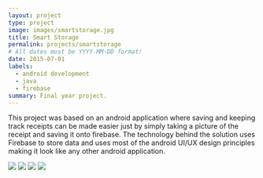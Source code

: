 ```yaml
---
layout: project
type: project
image: images/smartstorage.jpg
title: Smart Storage
permalink: projects/smartstorage
# All dates must be YYYY-MM-DD format!
date: 2015-07-01
labels:
  - android development
  - java
  - firebase
summary: Final year project.
---
```


This project was based on an android application where saving and keeping track receipts can be made easier just by simply taking a picture of the receipt and saving it onto firebase. The technology behind the solution uses Firebase to store data and uses most of the android UI/UX design principles making it look like any other android application.


<div class="ui small rounded images">
  <img class="ui image" src="../images/micromouse-robot.png">
  <img class="ui image" src="../images/micromouse-robot-2.jpg">
  <img class="ui image" src="../images/micromouse.jpg">
  <img class="ui image" src="../images/micromouse-circuit.png">
</div>




